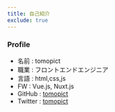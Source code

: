 ```yaml
---
title: 自己紹介
exclude: true
---
```


### Profile
- 名前 : tomopict
- 職業 : フロントエンドエンジニア
- 言語 : html,css,js
- FW : Vue.js, Nuxt.js
- GitHub : [tomopict](https://github.com/tomopict)
- Twitter : [tomopict](https://twitter.com/tomopict?lang=ja)
